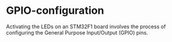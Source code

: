 # GPIO-configuration
Activating the LEDs on an STM32F1 board involves the process of configuring the General Purpose Input/Output (GPIO) pins. 
